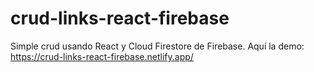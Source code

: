 # crud-links-react-firebase
Simple crud usando React y Cloud Firestore de Firebase. Aquí la demo: https://crud-links-react-firebase.netlify.app/
